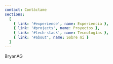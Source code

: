 ```yaml
---
contact: Contáctame
sections:
  [
    { link: '#experience', name: Experiencia },
    { link: '#projects', name: Proyectos },
    { link: '#tech-stack', name: Tecnologías },
    { link: '#about', name: Sobre mí }
  ]
---
```


BryanAG
